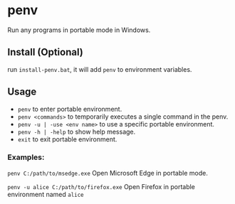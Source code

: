 # penv

Run any programs in portable mode in Windows.

## Install (Optional)

run `install-penv.bat`, it will add `penv` to environment variables.

## Usage

- `penv` to enter portable environment.
- `penv <commands>` to temporarily executes a single command in the penv.
- `penv -u | -use <env name>` to use a specific portable environment.
- `penv -h | -help` to show help message.
- `exit` to exit portable environment.

### Examples:

`penv C:/path/to/msedge.exe`
Open Microsoft Edge in portable mode.

`penv -u alice C:/path/to/firefox.exe`
Open Firefox in portable environment named `alice`


